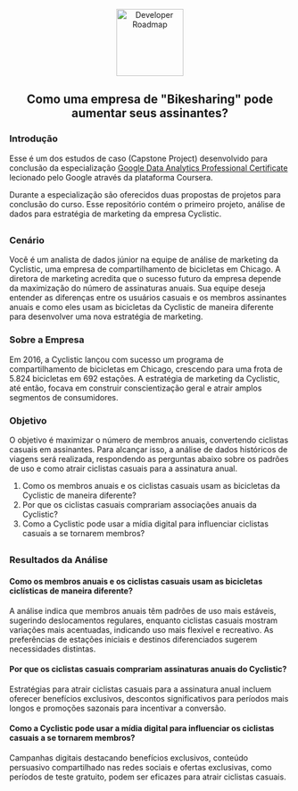 <p align="center">
  <a href="https://github.com/marcoshsq/Projeto_Cyclistic">
    <img src="https://github.com/marcoshsq/GoogleDataAnalyticsCapstone/blob/main/Template/Bikes.png" alt="Developer Roadmap" width="120" height="">
  </a>
</p>
  <h2 align="center">Como uma empresa de "Bikesharing" pode aumentar seus assinantes?</h2>
</div>

### Introdução

Esse é um dos estudos de caso (Capstone Project) desenvolvido para conclusão da especialização [Google Data Analytics Professional Certificate](https://www.coursera.org/professional-certificates/google-data-analytics) lecionado pelo Google através da plataforma Coursera.

Durante a especialização são oferecidos duas propostas de projetos para conclusão do curso. Esse repositório contém o primeiro projeto, análise de dados para estratégia de marketing da empresa Cyclistic. 

##

### Cenário
Você é um analista de dados júnior na equipe de análise de marketing da Cyclistic, uma empresa de compartilhamento de bicicletas em Chicago. A diretora de marketing acredita que o sucesso futuro da empresa depende da maximização do número de assinaturas anuais. Sua equipe deseja entender as diferenças entre os usuários casuais e os membros assinantes anuais e como eles usam as bicicletas da Cyclistic de maneira diferente para desenvolver uma nova estratégia de marketing.

### Sobre a Empresa
Em 2016, a Cyclistic lançou com sucesso um programa de compartilhamento de bicicletas em Chicago, crescendo para uma frota de 5.824 bicicletas em 692 estações. A estratégia de marketing da Cyclistic, até então, focava em construir conscientização geral e atrair amplos segmentos de consumidores.

### Objetivo

O objetivo é maximizar o número de membros anuais, convertendo ciclistas casuais em assinantes. Para alcançar isso, a análise de dados históricos de viagens será realizada, respondendo as perguntas abaixo sobre os padrões de uso e como atrair ciclistas casuais para a assinatura anual.

1. Como os membros anuais e os ciclistas casuais usam as bicicletas da Cyclistic de maneira diferente?
2. Por que os ciclistas casuais comprariam associações anuais da Cyclistic?
3. Como a Cyclistic pode usar a mídia digital para influenciar ciclistas casuais a se tornarem membros?

##

### Resultados da Análise

#### Como os membros anuais e os ciclistas casuais usam as bicicletas ciclísticas de maneira diferente?

A análise indica que membros anuais têm padrões de uso mais estáveis, sugerindo deslocamentos regulares, enquanto ciclistas casuais mostram variações mais acentuadas, indicando uso mais flexível e recreativo. As preferências de estações iniciais e destinos diferenciados sugerem necessidades distintas.

#### Por que os ciclistas casuais comprariam assinaturas anuais do Cyclistic?

Estratégias para atrair ciclistas casuais para a assinatura anual incluem oferecer benefícios exclusivos, descontos significativos para períodos mais longos e promoções sazonais para incentivar a conversão.

#### Como a Cyclistic pode usar a mídia digital para influenciar os ciclistas casuais a se tornarem membros?

Campanhas digitais destacando benefícios exclusivos, conteúdo persuasivo compartilhado nas redes sociais e ofertas exclusivas, como períodos de teste gratuito, podem ser eficazes para atrair ciclistas casuais.
